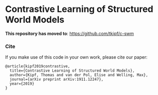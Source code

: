 # Contrastive Learning of Structured World Models

**This repository has moved to**: https://github.com/tkipf/c-swm


### Cite
If you make use of this code in your own work, please cite our paper:
```
@article{kipf2019contrastive,
  title={Contrastive Learning of Structured World Models}, 
  author={Kipf, Thomas and van der Pol, Elise and Welling, Max}, 
  journal={arXiv preprint arXiv:1911.12247}, 
  year={2019} 
}
```

